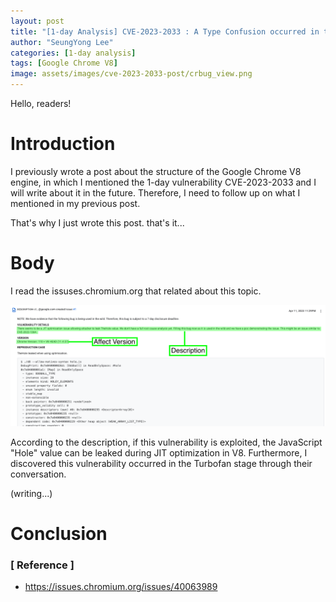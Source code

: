 ```yaml
---
layout: post
title: "[1-day Analysis] CVE-2023-2033 : A Type Confusion occurred in the Turbofan stage of the Google Chrome V8 engine (for English)"
author: "SeungYong Lee"
categories: [1-day analysis]
tags: [Google Chrome V8]
image: assets/images/cve-2023-2033-post/crbug_view.png
---
```


Hello, readers!

# Introduction
I previously wrote a post about the structure of the Google Chrome V8 engine, in which I mentioned the 1-day vulnerability CVE-2023-2033 and I will write about it in the future. Therefore, I need to follow up on what I mentioned in my previous post.

That's why I just wrote this post. that's it...

# Body
I read the issuses.chromium.org that related about this topic.

<img src="/assets/images/cve-2023-2033-post/crbug_view.png">

According to the description, if this vulnerability is exploited, the JavaScript "Hole" value can be leaked during JIT optimization in V8. 
Furthermore, I discovered this vulnerability occurred in the Turbofan stage through their conversation.


(writing...)

# Conclusion

### [ Reference ]
- https://issues.chromium.org/issues/40063989